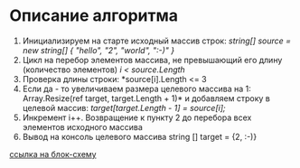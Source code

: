 # **Описание алгоритма**
1. Инициализируем на старте исходный массив строк: *string[] source = new string[] { "hello", "2", "world", ":-)" }*
2. Цикл на перебор элементов массива, не превышающий его длину (количество элементов) *i < source.Length*
3.  Проверка длины строки: *source[i].Length <= 3
4. Если да - то увеличиваем размера целевого массива на 1: Array.Resize(ref target, target.Length + 1)*
и добавляем строку в целевой массив: *target[target.Length - 1] = source[i];*
5. Инкремент i++. Возвращение к пункту 2 до перебора всех элементов исходного массива
6. Вывод на консоль целевого массива string [] target = {2, :-)}

[ссылка на блок-схему](https://drive.google.com/file/d/17AxfpfB_yFFnTUhAQoea0l_MKY6efr1Y/view?usp=sharing)